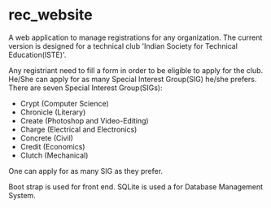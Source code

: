# rec_website
A web application to manage registrations for any organization. The current version is designed for a technical club 'Indian Society for Technical Education(ISTE)'.

Any registriant need to fill a form in order to be eligible to apply for the club. He/She can apply for as many Special Interest Group(SIG) he/she prefers.
There are seven Special Interest Group(SIGs):
- Crypt (Computer Science)
- Chronicle (Literary)
- Create (Photoshop and Video-Editing)
- Charge (Electrical and Electronics)
- Concrete (Civil)
- Credit (Economics)
- Clutch (Mechanical)

One can apply for as many SIG as they prefer.

Boot strap is used for front end. 
SQLite is used a for Database Management System.
